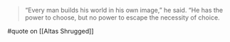 > “Every man builds his world in his own image,” he said. “He has the power to choose, but no power to escape the necessity of choice.

#quote on [[Altas Shrugged]]
